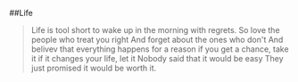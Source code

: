 
##Life

>Life is tool short to wake up in the morning with regrets.
>So love the people who treat you right
>And forget about the ones who don't 
>And belivev that everything happens for a reason
>if you get a chance, take it
>if it changes your life, let it
>Nobody said that it would be easy
>They just promised it would be worth it.
